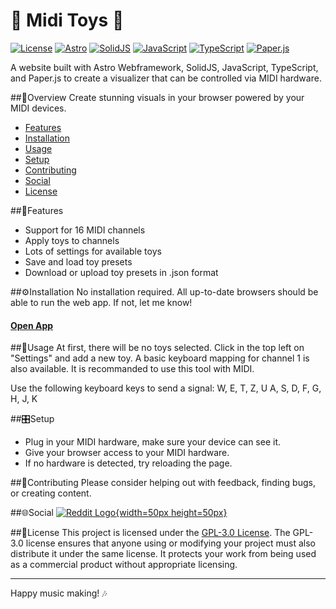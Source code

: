 # 🎵 Midi Toys 🎵 

[![License](https://img.shields.io/badge/License-GPL--3.0-blue.svg)](LICENSE)
[![Astro](https://img.shields.io/badge/Astro-🚀-red.svg)](https://astro.build/)
[![SolidJS](https://img.shields.io/badge/SolidJS-💚-4DCD51.svg)](https://www.solidjs.com/)
[![JavaScript](https://img.shields.io/badge/JavaScript-🟡-F7DF1E.svg)](https://developer.mozilla.org/en-US/docs/Web/JavaScript)
[![TypeScript](https://img.shields.io/badge/TypeScript-🔷-007ACC.svg)](https://www.typescriptlang.org/)
[![Paper.js](https://img.shields.io/badge/Paper.js-🖤-black.svg)](http://paperjs.org/)

A website built with Astro Webframework, SolidJS, JavaScript, TypeScript, and Paper.js to create a visualizer that can be controlled via MIDI hardware.

##📖Overview
Create stunning visuals in your browser powered by your MIDI devices.

- [Features](#features)
- [Installation](#installation)
- [Usage](#usage)
- [Setup](#setup)
- [Contributing](#contributing)
- [Social](#social)
- [License](#license)



##🚀Features
- Support for 16 MIDI channels
- Apply toys to channels
- Lots of settings for available toys
- Save and load toy presets
- Download or upload toy presets in .json format

##⚙️Installation
No installation required. All up-to-date browsers should be able to run the web app. If not, let me know!

#### [Open App](https://artibex.github.io/MidiToys/)

##🎹Usage
At first, there will be no toys selected. Click in the top left on "Settings" and add a new toy.
A basic keyboard mapping for channel 1 is also available. It is recommanded to use this tool with MIDI.

Use the following keyboard keys to send a signal:
W, E, T, Z, U
A, S, D, F, G, H, J, K

##🎛️Setup
- Plug in your MIDI hardware, make sure your device can see it.
- Give your browser access to your MIDI hardware.
- If no hardware is detected, try reloading the page.

##🤝Contributing
Please consider helping out with feedback, finding bugs, or creating content.

##🌐Social
[![Reddit Logo](https://www.redditstatic.com/about/assets/reddit-logo.png){width=50px height=50px}](https://www.reddit.com/r/miditoys/)

##📄License
This project is licensed under the [GPL-3.0 License](LICENSE). The GPL-3.0 license ensures that anyone using or modifying your project must also distribute it under the same license. It protects your work from being used as a commercial product without appropriate licensing.

---

Happy music making! 🎶
